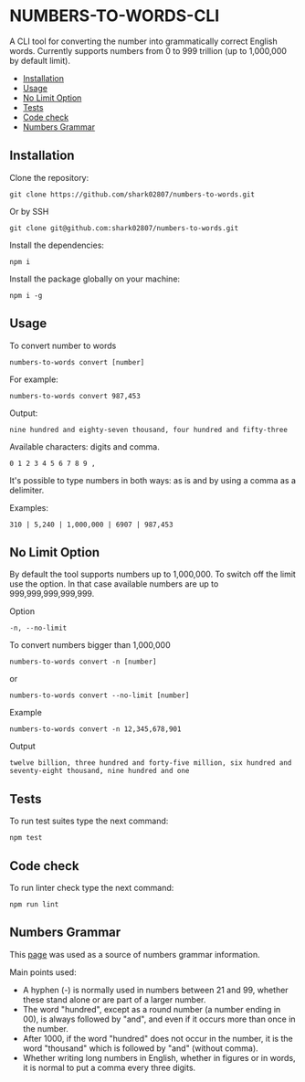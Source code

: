 # NUMBERS-TO-WORDS-CLI

A CLI tool for converting the number into grammatically correct English words.
Currently supports numbers from 0 to 999 trillion (up to 1,000,000 by default limit).

- [Installation](#installation)
- [Usage](#usage)
- [No Limit Option](#no-limit-option)
- [Tests](#tests)
- [Code check](#code-check)
- [Numbers Grammar](#numbers-grammar)

## Installation

Clone the repository:

```
git clone https://github.com/shark02807/numbers-to-words.git
```
Or by SSH
```
git clone git@github.com:shark02807/numbers-to-words.git
```

Install the dependencies:

```
npm i
```

Install the package globally on your machine:

```
npm i -g
```

## Usage

To convert number to words

```
numbers-to-words convert [number]
```

For example:

```
numbers-to-words convert 987,453
```

Output:

```
nine hundred and eighty-seven thousand, four hundred and fifty-three
```

Available characters:  digits and comma.

```
0 1 2 3 4 5 6 7 8 9 ,
```

It's possible to type numbers in both ways: as is and by using a comma as a delimiter.

Examples: 

```
310 | 5,240 | 1,000,000 | 6907 | 987,453
```

## No Limit Option

By default the tool supports numbers up to 1,000,000. To switch off the limit use the option. In that case available numbers are up to 999,999,999,999,999.

Option

```
-n, --no-limit
```

To convert numbers bigger than 1,000,000

```
numbers-to-words convert -n [number]
```
or
```
numbers-to-words convert --no-limit [number]
```

Example

```
numbers-to-words convert -n 12,345,678,901
```

Output

```
twelve billion, three hundred and forty-five million, six hundred and seventy-eight thousand, nine hundred and one
```

## Tests

To run test suites type the next command:

```
npm test
```

## Code check

To run linter check type the next command:

```
npm run lint
```

## Numbers Grammar

This [page](https://linguapress.com/grammar/numbers.htm) was used as a source of numbers grammar information.

Main points used:

- A hyphen (-) is normally used in numbers between 21 and 99, whether these stand alone or are part of a larger number.
- The word "hundred", except as a round number (a number ending in 00), is always followed by "and", and even if it occurs more than once in the number.
- After 1000, if the word "hundred" does not occur in the number, it is the word "thousand" which is followed by "and" (without comma).
- Whether writing long numbers in English, whether in figures or in words, it is normal to put a comma every three digits.
